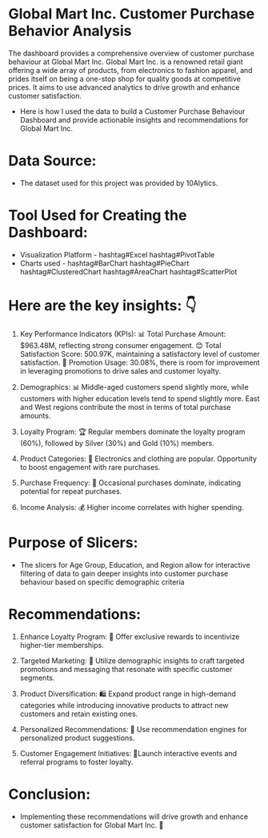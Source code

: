# Global Mart Inc. Customer Purchase Behavior Analysis
The dashboard provides a comprehensive overview of customer purchase behaviour at Global Mart Inc.
Global Mart Inc. is a renowned retail giant offering a wide array of products, from electronics to fashion apparel, and prides itself on being a one-stop shop for quality goods at competitive prices. It aims to use advanced analytics to drive growth and enhance customer satisfaction.

- Here is how I used the data to build a Customer Purchase Behaviour Dashboard and provide actionable insights and recommendations for Global Mart Inc.

# Data Source:
- The dataset used for this project was provided by 10Alytics.

# Tool Used for Creating the Dashboard:
- Visualization Platform - hashtag#Excel hashtag#PivotTable
- Charts used - hashtag#BarChart hashtag#PieChart hashtag#ClusteredChart hashtag#AreaChart hashtag#ScatterPlot

# Here are the key insights: 👇 

1. Key Performance Indicators (KPIs):
📊 Total Purchase Amount: $963.48M, reflecting strong consumer engagement.
😊 Total Satisfaction Score: 500.97K, maintaining a satisfactory level of customer satisfaction.
🎉 Promotion Usage: 30.08%, there is room for improvement in leveraging promotions to drive sales and customer loyalty.

2. Demographics: 
📊 Middle-aged customers spend slightly more, while customers with higher education levels tend to spend slightly more. East and West regions contribute the most in terms of total purchase amounts.

3. Loyalty Program: 
🏆 Regular members dominate the loyalty program (60%), followed by Silver (30%) and Gold (10%) members.

4. Product Categories: 
🛒 Electronics and clothing are popular. Opportunity to boost engagement with rare purchases.

5. Purchase Frequency: 
🔄 Occasional purchases dominate, indicating potential for repeat purchases.

6. Income Analysis: 
💰 Higher income correlates with higher spending.

# Purpose of Slicers:
- The slicers for Age Group, Education, and Region allow for interactive filtering of data to gain deeper insights into customer purchase behaviour based on specific demographic criteria


# Recommendations:
1. Enhance Loyalty Program:
🎁 Offer exclusive rewards to incentivize higher-tier memberships.

2. Targeted Marketing:
🎯 Utilize demographic insights to craft targeted promotions and messaging that resonate with specific customer segments.

3. Product Diversification:
🛍️ Expand product range in high-demand categories while introducing innovative products to attract new customers and retain existing ones.

4. Personalized Recommendations:
🤝 Use recommendation engines for personalized product suggestions.

5. Customer Engagement Initiatives:
🌟Launch interactive events and referral programs to foster loyalty.

# Conclusion:
- Implementing these recommendations will drive growth and enhance customer satisfaction for Global Mart Inc. 🚀
